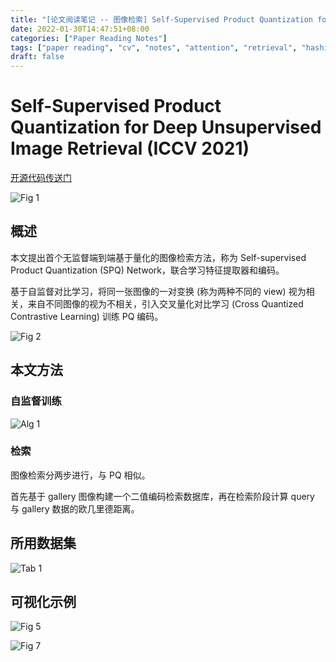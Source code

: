 ```yaml
---
title: "[论文阅读笔记 -- 图像检索] Self-Supervised Product Quantization for Uns. IR (ICCV 2021)"
date: 2022-01-30T14:47:51+08:00
categories: ["Paper Reading Notes"]
tags: ["paper reading", "cv", "notes", "attention", "retrieval", "hashing"]
draft: false
---
```


# Self-Supervised Product Quantization for Deep Unsupervised Image Retrieval (ICCV 2021)

[开源代码传送门](https://github.com/youngkyunJang/SPQ)

![Fig 1](/images/2022/PRN180/1.png)

## 概述

本文提出首个无监督端到端基于量化的图像检索方法，称为 Self-supervised Product Quantization (SPQ) Network，联合学习特征提取器和编码。  

基于自监督对比学习，将同一张图像的一对变换 (称为两种不同的 view) 视为相关，来自不同图像的视为不相关，引入交叉量化对比学习 (Cross Quantized Contrastive Learning) 训练 PQ 编码。  

![Fig 2](/images/2022/PRN180/2.png)

## 本文方法

### 自监督训练

![Alg 1](/images/2022/PRN180/A1.png)

### 检索

图像检索分两步进行，与 PQ 相似。  

首先基于 gallery 图像构建一个二值编码检索数据库，再在检索阶段计算 query 与 gallery 数据的欧几里德距离。  

## 所用数据集

![Tab 1](/images/2022/PRN180/T1.png)

## 可视化示例

![Fig 5](/images/2022/PRN180/5.png)

![Fig 7](/images/2022/PRN180/7.png)
